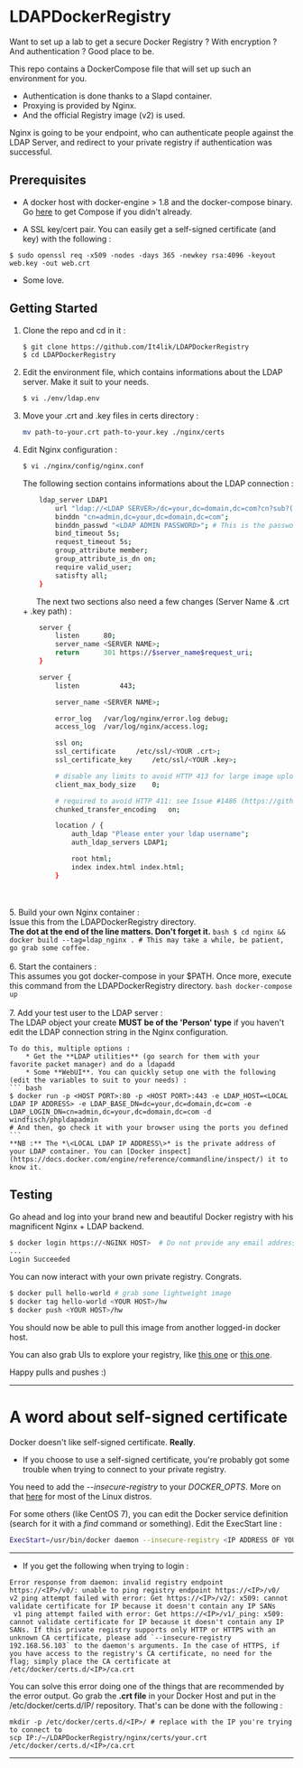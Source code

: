 # LDAPDockerRegistry

Want to set up a lab to get a secure Docker Registry ? With encryption ? And authentication ? Good place to be.

This repo contains a DockerCompose file that will set up such an environment for you. 

* Authentication is done thanks to a Slapd container.  
* Proxying is provided by Nginx.  
* And the official Registry image (v2) is used.

Nginx is going to be your endpoint, who can authenticate people against the LDAP Server, and redirect to your private registry if authentication was successful.

## Prerequisites

* A docker host with docker-engine > 1.8 and the docker-compose binary.
Go [here](https://docs.docker.com/compose/install/) to get Compose if you didn't already.

* A SSL key/cert pair. You can easily get a self-signed certificate (and key) with the following : 
```
$ sudo openssl req -x509 -nodes -days 365 -newkey rsa:4096 -keyout web.key -out web.crt
```

* Some love.

## Getting Started

1. Clone the repo and cd in it :  
	``` bash  
	$ git clone https://github.com/It4lik/LDAPDockerRegistry  
	$ cd LDAPDockerRegistry  
	```

1. Edit the environment file, which contains informations about the LDAP server. Make it suit to your needs.  
	``` bash  
	$ vi ./env/ldap.env  
	```

1. Move your .crt and .key files in certs directory :  
	``` bash  
	mv path-to-your.crt path-to-your.key ./nginx/certs  
	```

4. Edit Nginx configuration :
	``` bash
	$ vi ./nginx/config/nginx.conf
	```
	The following section contains informations about the LDAP connection :
	``` bash  
		ldap_server LDAP1
			url "ldap://<LDAP SERVER>/dc=your,dc=domain,dc=com?cn?sub?(objectClass=person)";
			binddn "cn=admin,dc=your,dc=domain,dc=com";
			binddn_passwd "<LDAP ADMIN PASSWORD>"; # This is the password you provided in the .env file
			bind_timeout 5s;
			request_timeout 5s;
			group_attribute member;
			group_attribute_is_dn on;
			require valid_user;
			satisfty all;
		}
	```

	&nbsp;&nbsp;&nbsp;&nbsp;&nbsp;&nbsp;The next two sections also need a few changes (Server Name & .crt + .key path) :
	``` bash
		server {
			listen 		80;
			server_name	<SERVER NAME>;
			return		301 https://$server_name$request_uri;
		}

		server {
			listen          443;

			server_name	<SERVER NAME>;

			error_log	/var/log/nginx/error.log debug;
			access_log	/var/log/nginx/access.log;

			ssl on;
			ssl_certificate 	/etc/ssl/<YOUR .crt>;
			ssl_certificate_key 	/etc/ssl/<YOUR .key>;

			# disable any limits to avoid HTTP 413 for large image uploads
			client_max_body_size	0;
	
			# required to avoid HTTP 411: see Issue #1486 (https://github.com/docker/docker/issues/1486)
			chunked_transfer_encoding 	on;

			location / {
				auth_ldap "Please enter your ldap username";
				auth_ldap_servers LDAP1;

				root html;
				index index.html index.html;
			}

	```
<br/><br/>
5. Build your own Nginx container :  
Issue this from the LDAPDockerRegistry directory.  
	**The dot at the end of the line matters. Don't forget it.**
	``` bash
	$ cd nginx && docker build --tag=ldap_nginx .
	# This may take a while, be patient, go grab some coffee.
	```
<br/><br/>
6. Start the containers :  
This assumes you got docker-compose in your $PATH. Once more, execute this command from the LDAPDockerRegistry directory.
	``` bash
	docker-compose up
	```
<br/><br/>
7. Add your test user to the LDAP server :  
The LDAP object your create **MUST be of the 'Person' type** if you haven't edit the LDAP connection string in the Nginx configuration.  

	To do this, multiple options : 
		* Get the **LDAP utilities** (go search for them with your favorite packet manager) and do a ldapadd
		* Some **WebUI**. You can quickly setup one with the following (edit the variables to suit to your needs) : 
	``` bash
	$ docker run -p <HOST PORT>:80 -p <HOST PORT>:443 -e LDAP_HOST=<LOCAL LDAP IP ADDRESS> -e LDAP_BASE_DN=dc=your,dc=domain,dc=com -e LDAP_LOGIN_DN=cn=admin,dc=your,dc=domain,dc=com -d windfisch/phpldapadmin
	# And then, go check it with your browser using the ports you defined
	```  
	**NB :** The *\<LOCAL LDAP IP ADDRESS\>* is the private address of your LDAP container. You can [Docker inspect](https://docs.docker.com/engine/reference/commandline/inspect/) it to know it.


## Testing
Go ahead and log into your brand new and beautiful Docker registry with his magnificent Nginx + LDAP backend. 
``` bash
$ docker login https://<NGINX HOST>  # Do not provide any email address. And try fake credentials, just to be sure...
...
Login Succeeded
```

You can now interact with your own private registry. Congrats. 
``` bash
$ docker pull hello-world # grab some lightweight image
$ docker tag hello-world <YOUR HOST>/hw 
$ docker push <YOUR HOST>/hw
```
You should now be able to pull this image from another logged-in docker host. 

You can also grab UIs to explore your registry, like [this one](https://hub.docker.com/r/atcol/docker-registry-ui/) or [this one](https://hub.docker.com/r/hyper/docker-registry-web/). 

Happy pulls and pushes :)

---



# A word about self-signed certificate 
Docker doesn't like self-signed certificate. **Really**.  

* If you choose to use a self-signed certificate, you're probably got some trouble when trying to connect to your private registry.

You need to add the *--insecure-registry* to your *DOCKER_OPTS*. More on that [here](https://docs.docker.com/registry/insecure/) for most of the Linux distros. <return> 

For some others (like CentOS 7), you can edit the Docker service definition (search for it with a *find* command or something). Edit the ExecStart line : 
``` bash
ExecStart=/usr/bin/docker daemon --insecure-registry <IP ADDRESS OF YOUR NGINX PROXY> -H fd://
```
---
* If you get the following when trying to login : 
```
Error response from daemon: invalid registry endpoint https://<IP>/v0/: unable to ping registry endpoint https://<IP>/v0/
v2 ping attempt failed with error: Get https://<IP>/v2/: x509: cannot validate certificate for IP because it doesn't contain any IP SANs
 v1 ping attempt failed with error: Get https://<IP>/v1/_ping: x509: cannot validate certificate for IP because it doesn't contain any IP SANs. If this private registry supports only HTTP or HTTPS with an unknown CA certificate, please add `--insecure-registry 192.168.56.103` to the daemon's arguments. In the case of HTTPS, if you have access to the registry's CA certificate, no need for the flag; simply place the CA certificate at /etc/docker/certs.d/<IP>/ca.crt
```

You can solve this error doing one of the things that are recommended by the error output. Go grab the **.crt file** in your Docker Host and put in the /etc/docker/certs.d/IP/ repository. 
That's can be done with the following : 
```
mkdir -p /etc/docker/certs.d/<IP>/ # replace with the IP you're trying to connect to
scp IP:/~/LDAPDockerRegistry/nginx/certs/your.crt /etc/docker/certs.d/<IP>/ca.crt
```
---